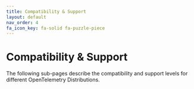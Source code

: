 ```yaml
---
title: Compatibility & Support
layout: default
nav_order: 4
fa_icon_key: fa-solid fa-puzzle-piece
---
```


# Compatibility & Support

The following sub-pages describe the compatibility and support levels for different OpenTelemetry Distributions.